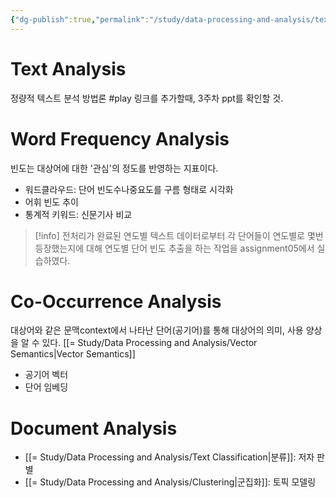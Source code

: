 ```yaml
---
{"dg-publish":true,"permalink":"/study/data-processing-and-analysis/text-analysis/","created":"2023-12-28T19:01:50.000+09:00","updated":"2025-01-14T15:33:44.000+09:00"}
---
```


# Text Analysis
정량적 텍스트 분석 방법론 #play 링크를 추가할때, 3주차 ppt를 확인할 것.

# Word Frequency Analysis
빈도는 대상어에 대한 '관심'의 정도를 반영하는 지표이다.

- 워드클라우드: 단어 빈도수나중요도를 구름 형태로 시각화
- 어휘 빈도 추이
- 통계적 키워드: 신문기사 비교

>[!info]
>전처리가 완료된 연도별 텍스트 데이터로부터 각 단어들이 연도별로 몇번 등장했는지에 대해 연도별 단어 빈도 추출을 하는 작업을 assignment05에서 실습하였다.
# Co-Occurrence Analysis
대상어와 같은 문맥context에서 나타난 단어(공기어)를 통해 대상어의 의미, 사용 양상을 알 수 있다.
[[= Study/Data Processing and Analysis/Vector Semantics\|Vector Semantics]]
- 공기어 벡터
- 단어 임베딩
# Document Analysis

- [[= Study/Data Processing and Analysis/Text Classification\|분류]]: 저자 판별
- [[= Study/Data Processing and Analysis/Clustering\|군집화]]: 토픽 모델링
